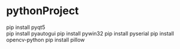 # pythonProject
pip install pyqt5<br>
pip install pyautogui
pip install pywin32
pip install pyserial
pip install opencv-python
pip install pillow
